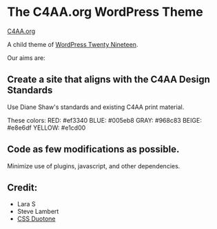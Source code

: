 # The C4AA.org WordPress Theme

[C4AA.org](https://c4aa.org)

A child theme of [WordPress Twenty Nineteen](https://wordpress.org/themes/twentynineteen/).

Our aims are:

## Create a site that aligns with the C4AA Design Standards

Use Diane Shaw's standards and existing C4AA print material.

These colors:
RED: #ef3340
BLUE: #005eb8
GRAY: #968c83
BEIGE: #e8e6df
YELLOW: #e1cd00

## Code as few modifications as possible.

Minimize use of plugins, javascript, and other dependencies.

## Credit:

- Lara S
- Steve Lambert
- [CSS Duotone](https://cssduotone.com/)

